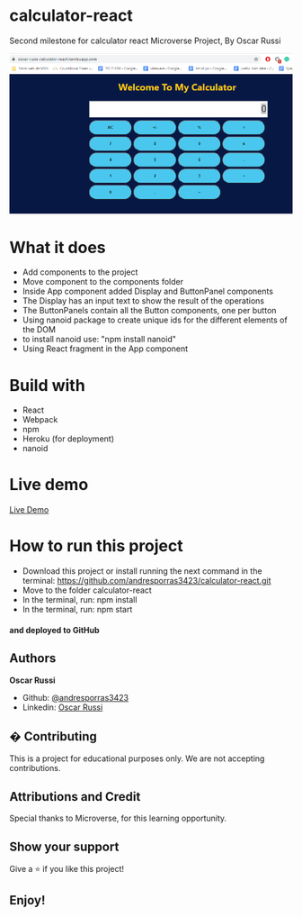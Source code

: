 # calculator-react

Second milestone for calculator react Microverse Project, By Oscar Russi

![screenshot](calculator-screenshot.png)

# What it does

- Add components to the project
- Move component to the components folder
- Inside App component added Display and ButtonPanel components
- The Display has an input text to show the result of the operations
- The ButtonPanels contain all the Button components, one per button
- Using nanoid package to create unique ids for the different elements of the DOM
- to install nanoid use: "npm install nanoid"
- Using React fragment in the App component

# Build with

- React
- Webpack
- npm
- Heroku (for deployment)
- nanoid

# Live demo

[Live Demo](https://oscar-russi-calculator-react.herokuapp.com/)

# How to run this project

- Download this project or install running the next command in the terminal: https://github.com/andresporras3423/calculator-react.git
- Move to the folder calculator-react
- In the terminal, run: npm install
- In the terminal, run: npm start

#### and deployed to GitHub

## Authors

**Oscar Russi**
- Github: [@andresporras3423](https://github.com/andresporras3423/)
- Linkedin: [Oscar Russi](https://www.linkedin.com/in/oscar-andres-russi-porras)

## � Contributing

This is a project for educational purposes only. We are not accepting contributions.

## Attributions and Credit

Special thanks to Microverse, for this learning opportunity. 

## Show your support

Give a ⭐️ if you like this project!

## Enjoy!